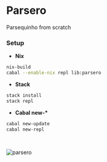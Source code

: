 # Parsero
Parsequinho from scratch

### Setup
- **Nix**
```bash
nix-build
cabal --enable-nix repl lib:parsero
```

- **Stack**
```bash
stack install
stack repl
```

- **Cabal new-\***
```bash
cabal new-update
cabal new-repl
```

<br>

![parsero](https://media.discordapp.net/attachments/429110044995616780/519744240990027787/unknown.png)

